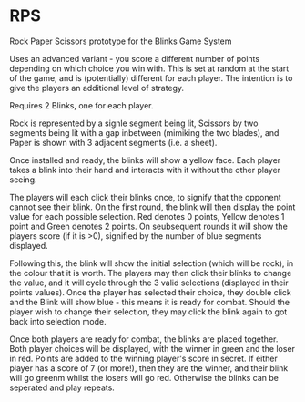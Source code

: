 # RPS
Rock Paper Scissors prototype for the Blinks Game System

Uses an advanced variant - you score a different number of points depending on which choice you win with. This is set at random at the start of the game, and is (potentially) different for each player. The intention is to give the players an additional level of strategy.

Requires 2 Blinks, one for each player.

Rock is represented by a signle segment being lit, Scissors by two segments being lit with a gap inbetween (mimiking the two blades), and Paper is shown with 3 adjacent segments (i.e. a sheet). 

Once installed and ready, the blinks will show a yellow face. Each player takes a blink into their hand and interacts with it without the other player seeing.

The players will each click their blinks once, to signify that the opponent cannot see their blink. On the first round, the blink will then display the point value for each possible selection. Red denotes 0 points, Yellow denotes 1 point and Green denotes 2 points. On seubsequent rounds it will show the players score (if it is >0), signified by the number of blue segments displayed.

Following this, the blink will show the initial selection (which will be rock), in the colour that it is worth. The players may then click their blinks to change the value, and it will cycle through the 3 valid selections (displayed in their points values). Once the player has selected their choice, they double click and the Blink will show blue - this means it is ready for combat. Should the player wish to change their selection, they may click the blink again to got back into selection mode.

Once both players are ready for combat, the blinks are placed together. Both player choices will be displayed, with the winner in green and the loser in red. Points are added to the winning player's score in secret. If either player has a score of 7 (or more!), then they are the winner, and their blink will go greenm whilst the losers will go red. Otherwise the blinks can be seperated and play repeats. 

